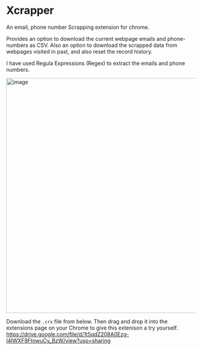 # Xcrapper
An email, phone number Scrapping extension for chrome.

Provides an option to download the current webpage emails and phone-numbers as CSV.
Also an option to download the scrapped data from webpages visited in past, and also reset the record history.

I have used Regula Expressions (Regex) to extract the emails and phone numbers.

<img width="625" alt="image" src="https://user-images.githubusercontent.com/89444844/190827068-420b959f-a812-43de-80ac-8424b5b0abd1.png">

Download the ```.crx``` file from below. Then drag and drop it into the extensions page on your Chrome to give this extenison a try yourself.
https://drive.google.com/file/d/1t5qdZ208A0Ezg-I4IWXF9FtnwuCy_BzW/view?usp=sharing
